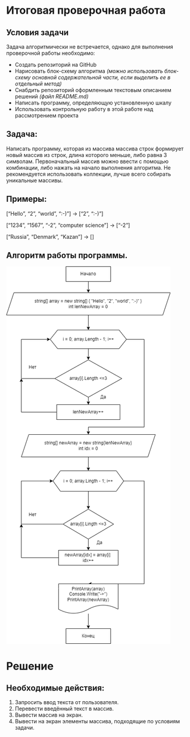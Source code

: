 # Итоговая проверочная работа
Условия задачи
-

Задача алгоритмически не встречается, однако для выполнения проверочной работы необходимо:

- Создать репозиторий на GitHub
- Нарисовать блок-схему алгоритма *(можно использовать блок-схему основной содержательной части, если выделить ее в отдельный метод)*
- Снабдить репозиторий оформленным текстовым описанием решений *(файл README.md)*
- Написать программу, определяющую установленную шкалу
- Использовать контрольную работу в этой работе над рассмотрением проекта


Задача:
-
Написать программу, которая из массива массива строк формирует новый массив из строк, длина которого меньше, либо равна 3 символам. Первоначальный массив можно ввести с помощью комбинации, либо нажать на начало выполнения алгоритма. Не рекомендуется использовать коллекции, лучше всего собирать уникальные массивы.

Примеры:
-
 [“Hello”, “2”, “world”, “:-)”] → [“2”, “:-)”]

 [“1234”, “1567”, “-2”, “computer science”] → [“-2”]

 [“Russia”, “Denmark”, “Kazan”] → []


## Алгоритм работы программы.
![Алгоритм работы программы.](%D0%98%D1%82%D0%BE%D0%B3%D0%BE%D0%B2%D0%B0%D1%8F.drawio.png)


# Решение

Необходимые действия:
-
1. Запросить ввод текста от пользователя.
2. Перевести введённый текст в массив.
3. Вывести массив на экран.
4. Вывести на экран элементы массива, подходящие по условиям задачи.